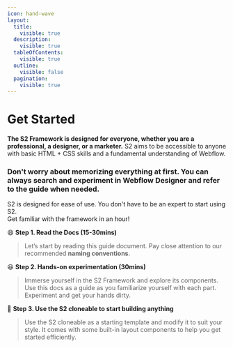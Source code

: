 ```yaml
---
icon: hand-wave
layout:
  title:
    visible: true
  description:
    visible: true
  tableOfContents:
    visible: true
  outline:
    visible: false
  pagination:
    visible: true
---
```


# Get Started

**The S2 Framework is designed for everyone, whether you are a professional, a designer, or a marketer.** S2 aims to be accessible to anyone with basic HTML + CSS skills and a fundamental understanding of Webflow.

### Don't worry about memorizing everything at first. You can always search and experiment in Webflow Designer and refer to the guide when needed.



S2 is designed for ease of use. You don't have to be an expert to start using S2.\
Get familiar with the framework in an hour!

:smile: **Step 1. Read the Docs (15-30mins)**

> Let’s start by reading this guide document. Pay close attention to our recommended **naming conventions**.

:laughing: **Step 2. Hands-on experimentation (30mins)**

> Immerse yourself in the S2 Framework and explore its components. Use this docs as a guide as you familiarize yourself with each part. Experiment and get your hands dirty.

:trumpet: **Step 3. Use the S2 cloneable to start building anything**

> Use the S2 cloneable as a starting template and modify it to suit your style. It comes with some built-in layout components to help you get started efficiently.



